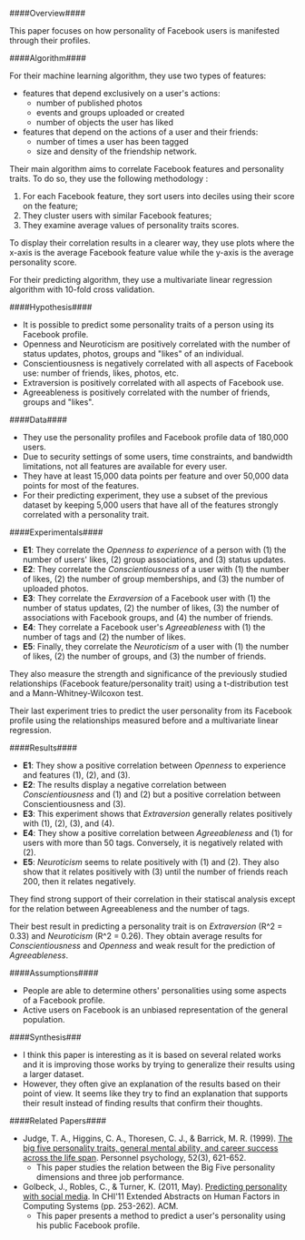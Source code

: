 ####Overview####

This paper focuses on how personality of Facebook users is manifested through their profiles.

####Algorithm####

For their machine learning algorithm, they use two types of features:
- features that depend exclusively on a user's actions:
	- number of published photos
	- events and groups uploaded or created
	- number of objects the user has liked
- features that depend on the actions of a user and their friends:
	- number of times a user has been tagged
	- size and density of the friendship network.

Their main algorithm aims to correlate Facebook features and personality traits. To do so, they use the following methodology :
1. For each Facebook feature, they sort users into deciles using their score on the feature;
2. They cluster users with similar Facebook features;
3. They examine average values of personality traits scores.

To display their correlation results in a clearer way, they use plots where the x-axis is the average Facebook feature value while the y-axis is the average personality score.

For their predicting algorithm, they use a multivariate linear regression algorithm with 10-fold cross validation.

####Hypothesis####

- It is possible to predict some personality traits of a person using its Facebook profile.
- Openness and Neuroticism are positively correlated with the number of status updates, photos, groups and "likes" of an individual.
- Conscientiousness is negatively correlated with all aspects of Facebook use: number of friends, likes, photos, etc.
- Extraversion is positively correlated with all aspects of Facebook use.
- Agreeableness is positively correlated with the number of friends, groups and "likes".

####Data####

- They use the personality profiles and Facebook profile data of 180,000 users.
- Due to security settings of some users, time constraints, and bandwidth limitations, not all features are available for every user.
- They have at least 15,000 data points per feature and over 50,000 data points for most of the features.
- For their predicting experiment, they use a subset of the previous dataset by keeping 5,000 users that have all of the features strongly correlated with a personality trait.

####Experimentals####

- **E1**: They correlate the *Openness to experience* of a person with (1) the number of users' likes, (2) group associations, and (3) status updates.
- **E2**: They correlate the *Conscientiousness* of a user with (1) the number of likes, (2) the number of group memberships, and (3) the number of uploaded photos.
- **E3**: They correlate the *Exraversion* of a Facebook user with (1) the number of status updates, (2) the number of likes, (3) the number of associations with Facebook groups, and (4) the number of friends.
- **E4**: They correlate a Facebook user's *Agreeableness* with (1) the number of tags and (2) the number of likes.
- **E5**: Finally, they correlate the *Neuroticism* of a user with (1) the number of likes, (2) the number of groups, and (3) the number of friends.
 
They also measure the strength and significance of the previously studied relationships (Facebook feature/personality trait) using a t-distribution test and a Mann-Whitney-Wilcoxon test.

Their last experiment tries to predict the user personality from its Facebook profile using the relationships measured before and a multivariate linear regression.

####Results####

- **E1**: They show a positive correlation between *Openness* to experience and features (1), (2), and (3).
- **E2**: The results display a negative correlation between *Conscientiousness* and (1) and (2) but a positive correlation between Conscientiousness and (3).
- **E3**: This experiment shows that *Extraversion* generally relates positively with (1), (2), (3), and (4).
- **E4**: They show a positive correlation between *Agreeableness* and (1) for users with more than 50 tags. Conversely, it is negatively related with (2).
- **E5**: *Neuroticism* seems to relate positively with (1) and (2). They also show that it relates positively with (3) until the number of friends reach 200, then it relates negatively.

They find strong support of their correlation in their statiscal analysis except for the relation between Agreeableness and the number of tags.

Their best result in predicting a personality trait is on *Extraversion* (R^2 = 0.33) and *Neuroticism* (R^2 = 0.26). They obtain average results for *Conscientiousness* and *Openness* and weak result for the prediction of *Agreeableness*.

####Assumptions####

- People are able to determine others' personalities using some aspects of a Facebook profile.
- Active users on Facebook is an unbiased representation of the general population.

####Synthesis###

- I think this paper is interesting as it is based on several related works and it is improving those works by trying to generalize their results using a larger dataset.
- However, they often give an explanation of the results based on their point of view. It seems like they try to find an explanation that supports their result instead of finding results that confirm their thoughts.

####Related Papers####

- Judge, T. A., Higgins, C. A., Thoresen, C. J., & Barrick, M. R. (1999). [The big five personality traits, general mental ability, and career success across the life span](http://people.tamu.edu/~mbarrick/Pubs/1999_Judge_Higgins_Thoresen_Barrick.pdf). Personnel psychology, 52(3), 621-652.
	- This paper studies the relation between the Big Five personality dimensions and three job performance. 
- Golbeck, J., Robles, C., & Turner, K. (2011, May). [Predicting personality with social media](http://dl.acm.org/citation.cfm?id=1979614). In CHI'11 Extended Abstracts on Human Factors in Computing Systems (pp. 253-262). ACM.
	- This paper presents a method to predict a user's personality using his public Facebook profile.
